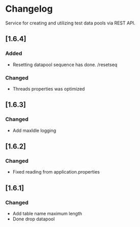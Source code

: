 # Changelog
Service for creating and utilizing test data pools via REST API.

## [1.6.4]

### Added

- Resetting datapool sequence has done. /resetseq

### Changed

- Threads properties was optimized

## [1.6.3]

### Changed

- Add maxIdle logging 


## [1.6.2]

### Changed

- Fixed  reading from application.properties 


## [1.6.1]

### Changed

- Add table name maximum length
- Done drop datapool